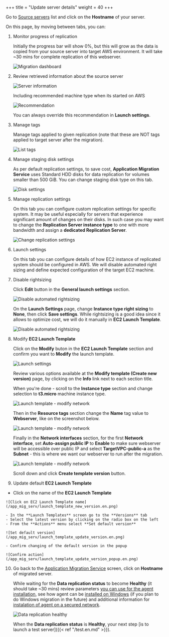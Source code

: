 +++
title = "Update server details"
weight = 40
+++

Go to <a href="https://us-west-2.console.aws.amazon.com/mgn/home?region=us-west-2#/sourceServers">Source servers</a> list and click on the **Hostname** of your server.

On this page, by moving between tabs, you can:

1. Monitor progress of replication

    Initially the progress bar will show 0%,  but this will grow as the data is copied from your source server into target AWS environment. It will take ~30 mins for complete replication of this webserver.

    ![Migration dashboard](/app_mig_serv/migration_dashboard.en.png)

2. Review retrieved information about the source server

    ![Server information](/app_mig_serv/server_info.en.png)

    Including recommended machine type when its started on AWS

    ![Recommendation](/app_mig_serv/server_info_recommendation.en.png)

    You can always override this recommendation in **Launch settings**.

3. Manage tags

    Manage tags applied to given replication (note that these are NOT tags applied to target server after the migration).

    ![List tags](/app_mig_serv/manage_tags_1.en.png)

4. Manage staging disk settings

    As per default replication settings, to save cost, **Application Migration Service** uses Standard HDD disks for data replication for volumes smaller than 500 GiB. You can change staging disk type on this tab.

    ![Disk settings](/app_mig_serv/disk_settings.en.png)

5. Manage replication settings 

    On this tab you can configure custom replication settings for specific system. It may be useful especially for servers that experience significant amount of changes on their disks. In such case you may want to change the **Replication Server instance type** to one with more bandwidth and assign a **dedicated Replication Server**.

    ![Change replication settings](/app_mig_serv/replication_settings.en.png)

6. Launch settings

    On this tab you can configure details of how EC2 instance of replicated system should be configured in AWS. We will disable automated right sizing and define expected configuration of the target EC2 machine. 
    
7. Disable rightsizing

    Click **Edit** button in the **General launch settings** section.

    ![Disable automated rightsizing](/app_mig_serv/launch_settings_general.en.png)

    On the **Launch Settings** page, change **Instance type right sizing** to **None**, then click **Save settings**. While rightsizing is a good idea since it allows to optimize cost, we will do it manually in **EC2 Launch Template**.

    ![Disable automated rightsizing](/app_mig_serv/launch_settings_general_disable_rightsizing.en.png)

8. Modify **EC2 Launch Template**

    Click on the **Modify** buton in the **EC2 Launch Template** section and confirm you want to **Modify** the launch template.

    ![Launch settings](/app_mig_serv/launch_settings_select.en.png)

    Review various options available at the **Modify template (Create new version)** page, by clicking on the **Info** link next to each section title. 

    When you're done - scroll to the **Instance type** section and change selection to **t3.micro** machine instance type.

    ![Launch template - modify network](/app_mig_serv/launch_template_select_instance.en.png)

    Then in the **Resource tags** section change the **Name** tag value to **Webserver**, like on the screenshot below.

    ![Launch template - modify network](/app_mig_serv/launch_template_tags.en.png)

    Finally in the **Network interfaces** section, for the first **Network interface**, set **Auto-assign public IP** to **Enable** to make sure webserver will be accessible over public IP and select **TargetVPC-public-a** as the **Subnet** - this is where we want our webserver to run after the migration. 

    ![Launch template - modify network](/app_mig_serv/launch_template_select_subnet.en.png)

    Scroll down and click **Create template version** button.

9.  Update default **EC2 Launch Template**

   - Click on the name of the **EC2 Launch Template**

    ![Click on EC2 Launch Template name](/app_mig_serv/launch_template_new_version.en.png)

    - In the **Launch Templates** screen go to the **Versions** tab
    - Select the latest version by clicking on the radio box on the left
    - From the **Actions** menu select **Set default version**

    ![Set default version](/app_mig_serv/launch_template_update_version.en.png)

    - Confirm changing of the default version in the popup

    ![Confirm action](/app_mig_serv/launch_template_update_version_popup.en.png)


10. Go back to the <a href="https://us-west-2.console.aws.amazon.com/mgn/home?region=us-west-2#/sourceServers">Application Migration Service</a> screen, click on **Hostname** of migrated server.

    While waiting for the **Data replication status** to become **Healthy** (it should take ~30 mins) review parameters <a href="https://docs.aws.amazon.com/mgn/latest/ug/linux-agent.html" target="_blank">you can use for the agent installation</a>, see how agent can be <a href="https://docs.aws.amazon.com/mgn/latest/ug/windows-agent.html" target="_blank">installed on Windows</a> (if you plan to do Windows migration in the future) and additional information for <a href="https://docs.aws.amazon.com/mgn/latest/ug/installing-agent-blocked.html" target="_blank">instalation of agent on a secured network</a>.

    ![Data replication healthy](/app_mig_serv/data_replication_healthy.en.png)

    When the **Data replication status** is **Healthy**, your next step [is to launch a test server]({{< ref "/test.en.md" >}}).